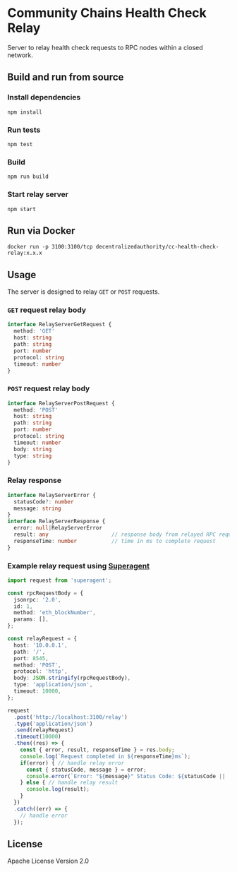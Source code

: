 # Community Chains Health Check Relay
Server to relay health check requests to RPC nodes within a closed network.

## Build and run from source

### Install dependencies
```
npm install
```

### Run tests
```
npm test
```

### Build
```
npm run build
```

### Start relay server
```
npm start
```

## Run via Docker
```
docker run -p 3100:3100/tcp decentralizedauthority/cc-health-check-relay:x.x.x
```

## Usage
The server is designed to relay `GET` or `POST` requests.

### `GET` request relay body
```ts
interface RelayServerGetRequest {
  method: 'GET'
  host: string
  path: string
  port: number
  protocol: string
  timeout: number
}
```

### `POST` request relay body
```ts
interface RelayServerPostRequest {
  method: 'POST'
  host: string
  path: string
  port: number
  protocol: string
  timeout: number
  body: string
  type: string
}
```

### Relay response
```ts
interface RelayServerError {
  statusCode?: number
  message: string
}
interface RelayServerResponse {
  error: null|RelayServerError
  result: any                    // response body from relayed RPC request
  responseTime: number           // time in ms to complete request
}
```

### Example relay request using [Superagent](https://www.npmjs.com/package/superagent)
```ts
import request from 'superagent';

const rpcRequestBody = {
  jsonrpc: '2.0',
  id: 1,
  method: 'eth_blockNumber',
  params: [],
};

const relayRequest = {
  host: '10.0.0.1',
  path: '/',
  port: 8545,
  method: 'POST',
  protocol: 'http',
  body: JSON.stringify(rpcRequestBody),
  type: 'application/json',
  timeout: 10000,
};

request
  .post('http://localhost:3100/relay')
  .type('application/json')
  .send(relayRequest)
  .timeout(10000)
  .then((res) => {
    const { error, result, responseTime } = res.body;
    console.log(`Request completed in ${responseTime}ms`);
    if(error) { // handle relay error
      const { statusCode, message } = error;
      console.error(`Error: "${message}" Status Code: ${statusCode || 'none'}`);
    } else { // handle relay result
      console.log(result);
    }
  })
  .catch((err) => {
    // handle error
  });
```

## License
Apache License Version 2.0
